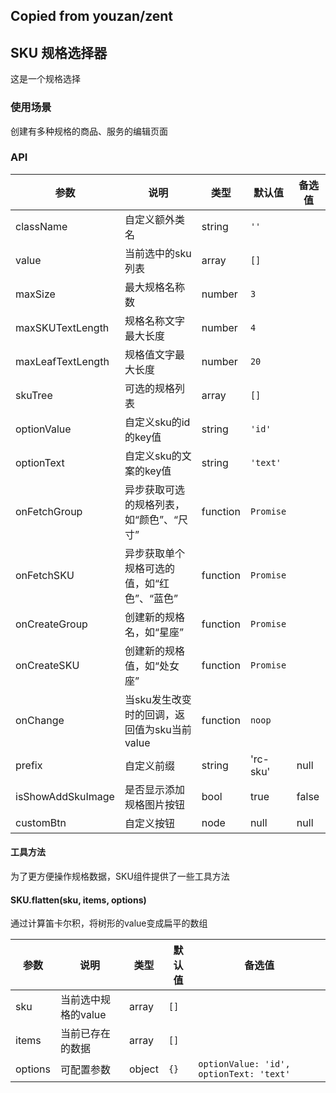 ## Copied from youzan/zent

## SKU 规格选择器

这是一个规格选择

### 使用场景

创建有多种规格的商品、服务的编辑页面

### API

| 参数 | 说明 | 类型 | 默认值 | 备选值 |
|------|------|------|--------|--------|
| className | 自定义额外类名 | string | `''` |  |
| value | 当前选中的sku列表 | array | `[]` |  |
| maxSize | 最大规格名称数 | number | `3` |  |
| maxSKUTextLength | 规格名称文字最大长度 | number | `4` |  |
| maxLeafTextLength | 规格值文字最大长度 | number | `20` |  |
| skuTree | 可选的规格列表 | array | `[]` |  |
| optionValue | 自定义sku的id的key值 | string | `'id'` |  |
| optionText | 自定义sku的文案的key值 | string | `'text'` |  |
| onFetchGroup | 异步获取可选的规格列表，如“颜色”、“尺寸” | function | `Promise` |  |
| onFetchSKU | 异步获取单个规格可选的值，如“红色”、“蓝色” | function | `Promise` |  |
| onCreateGroup | 创建新的规格名，如“星座” | function | `Promise` |  |
| onCreateSKU | 创建新的规格值，如“处女座” | function | `Promise` |  |
| onChange | 当sku发生改变时的回调，返回值为sku当前value | function | `noop` |  |
| prefix | 自定义前缀 | string | 'rc-sku' | null |
| isShowAddSkuImage | 是否显示添加规格图片按钮 | bool | true | false |
| customBtn | 自定义按钮 | node | null | null |

#### 工具方法

为了更方便操作规格数据，SKU组件提供了一些工具方法

#### SKU.flatten(sku, items, options)

通过计算笛卡尔积，将树形的value变成扁平的数组

| 参数 | 说明 | 类型 | 默认值 | 备选值 |
|------|------|------|--------|--------|
| sku | 当前选中规格的value | array | `[]` |  |
| items | 当前已存在的数据 | array | `[]` |  |
| options | 可配置参数 | object | `{}` | `optionValue: 'id', optionText: 'text'` |
